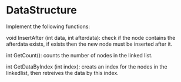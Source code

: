# DataStructure

Implement the following functions:


void InsertAfter (int data, int afterdata): check if the node contains the afterdata exists, if exists then the new node must be inserted after it.

int GetCount(): counts the number of nodes in the linked list.

int GetDataByIndex (int index): creats an index for the nodes in the linkedlist, then retreives the data by this index.
